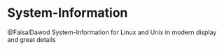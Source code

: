 # System-Information
@FaisalDawod System-Information for Linux and Unix in modern display and great details
